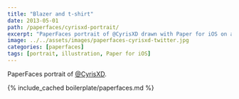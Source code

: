 ```yaml
---
title: "Blazer and t-shirt"
date: 2013-05-01
path: /paperfaces/cyrisxd-portrait/
excerpt: "PaperFaces portrait of @CyrisXD drawn with Paper for iOS on an iPad."
image: ../../assets/images/paperfaces-cyrisxd-twitter.jpg
categories: [paperfaces]
tags: [portrait, illustration, Paper for iOS]
---
```


PaperFaces portrait of [@CyrisXD](https://twitter.com/CyrisXD).

{% include_cached boilerplate/paperfaces.md %}
